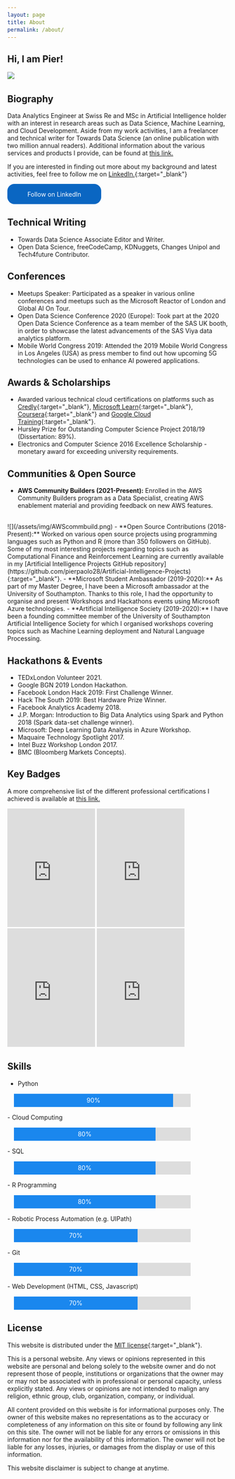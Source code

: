 ```yaml
---
layout: page
title: About
permalink: /about/
---
```


<style>
  #myProgress {
    width: 80%;
    background-color: #ddd;
    margin: 15px;
  }

  #myBar {
    width: 90%;
    height: 30px;
    background-color: #1a87ee;
    text-align: center;
    line-height: 30px;
    color: white;
  }

  #myBar2 {
    width: 70%;
    height: 30px;
    background-color: #1a87ee;
    text-align: center;
    line-height: 30px;
    color: white;
  }

  #myBar3 {
    width: 60%;
    height: 30px;
    background-color: #1a87ee;
    text-align: center;
    line-height: 30px;
    color: white;
  }

  #myBar4 {
    width: 80%;
    height: 30px;
    background-color: #1a87ee;
    text-align: center;
    line-height: 30px;
    color: white;
  }

</style>

<!-- <link rel="stylesheet" href="/assets/css/timeliner.css" type="text/css" media="screen">
<script src="https://ajax.googleapis.com/ajax/libs/jquery/3.1.1/jquery.min.js"></script>
<script type="text/javascript" src="/assets/js/timeliner.js"></script>

<script>
jQuery(document).ready(function($){
  $.timeliner({});
});
</script> -->

## Hi, I am Pier!

![](/assets/img/posts/timeline.gif)

## Biography
Data Analytics Engineer at Swiss Re and MSc in Artificial Intelligence holder with an interest in research areas such as Data Science, Machine Learning, and Cloud Development. Aside from my work activities, I am a freelancer and technical writer for Towards Data Science (an online publication with two million annual readers). Additional information about the various services and products I provide, can be found at [this link.](/services/)

If you are interested in finding out more about my background and latest activities, feel free to follow me on [LinkedIn.](https://www.linkedin.com/comm/mynetwork/discovery-see-all?usecase=PEOPLE_FOLLOWS&followMember=pierpaolo28){:target="_blank"}


<style>
  .libutton {
    display: flex;
    flex-direction: column;
    justify-content: center;
    padding: 7px;
    text-align: center;
    outline: none;
    text-decoration: none !important;
    color: #ffffff !important;
    width: 200px;
    height: 32px;
    border-radius: 16px;
    background-color: #0A66C2;
    font-family: "SF Pro Text", Helvetica, sans-serif;
  }
</style>
<a class="libutton" href="https://www.linkedin.com/comm/mynetwork/discovery-see-all?usecase=PEOPLE_FOLLOWS&followMember=pierpaolo28" target="_blank">Follow on LinkedIn</a>

<!-- <div id="timeline" class="timeline-container">
        <div class="timeline-wrapper">
                <h2 class="timeline-time">2020</h2>

                <dl class="timeline-series">

                        <dt class="timeline-event" id="event01"><a>SAS Institute (Data Scientist)</a></dt>
                        <dd class="timeline-event-content" id="event01EX">
                                <p>Effectively working in the pre-sales division in order to help SAS customers solving various data-driven challenges using Cloud-based technologies (e.g. SAS Viya, Microsoft Azure) and MLOps processes. SAS is a leader in data analytics with more than 40 years of experience and representing about 92% of the US Fortune 100 companies.</p>
                        </dd>

                        <dt class="timeline-event" id="event02"><a>MSc Artificial Intelligence (University of Southampton)</a></dt>
                        <dd class="timeline-event-content" id="event02EX">
                                <p>Distinction (86%). Artificial Intelligence Society Committee member and Microsoft Student Partner.</p>
                        </dd>

                </dl>
        </div>
        <div class="timeline-wrapper">
                <h2 class="timeline-time">2019</h2>

                <dl class="timeline-series">

                 <dt class="timeline-event" id="event03"><a>Digital-Dandelion (Research Data Scientist)</a></dt>
                 <dd class="timeline-event-content" id="event03EX">
                        <p>Collaborated with a variety of business clients in sectors such as finance and e-commerce. In each project, I worked with clients to plan and deliver specialized data solutions. This role has developed my ability to work to a deadline to produce an excellent product, utilizing technologies such as Google Cloud APIs, A/B testing and version control tools (e.g. Git).</p>
                  </dd>

                  <dt class="timeline-event" id="event04"><a>ION Group (Software Engineer Intern)</a></dt>
                  <dd class="timeline-event-content" id="event04EX">
                          <p>Improved ION’s Fidessa online framework working in the Financial Derivatives Automation Team. This role involved working on the client-side using Javascript, and on the server-side using SQL. Throughout this experience, I attended daily Scrum meetings with the rest of the team in order to ensure the best division of workloads and punctual delivery.</p>
                  </dd>

                  <dt class="timeline-event" id="event05"><a>BEng Electronic Engineering (University of Southampton)</a></dt>
                  <dd class="timeline-event-content" id="event05EX">
                          <p>Graduated with First-Class Honours Degree (78.68%).</p>
                  </dd>

                  <dt class="timeline-event" id="event06"><a>Documation Software LTD (Software Engineer Intern)</a></dt>
                  <dd class="timeline-event-content" id="event06EX">
                          <p>Created and implemented two programs using UIPath as a Robotic Process Automation tool to automate supplier’s registration and creation of invoices into financial systems (Sage 50). The two developed programs have then been successfully deployed to production and used by Documation and its customers. Their application has been proved to speed up processes up to three times.</p>
                  </dd>

                </dl>
        </div>

        <div class="timeline-wrapper">
                <h2 class="timeline-time">2018</h2>

                <dl class="timeline-series">

                  <dt class="timeline-event" id="event07"><a>University of Southampton (ECS Research Intern)</a></dt>
                  <dd class="timeline-event-content" id="event07EX">
                          <p>Designed the chip and board layout for a monolithic quantum dot enhanced micro‐display demonstrator device (Micro-LED). This project was carried out in collaboration with a University in Hong Kong to research how to improve the efficiency of next-generation Micro-LED displays.</p>
                  </dd>
                  <dt class="timeline-event" id="event08"><a>Barclays (Technology Spring Intern)</a></dt>
                  <dd class="timeline-event-content" id="event08EX">
                          <p>Attended an Insight Program for Barclays in Glasgow during which I had shadowing sessions for both roles of Developer and Business Analyst. Thanks to this experience I gained a greater understanding of the financial market and of the increasing impact technology is going to have in this environment (e.g. AI, Big Data and APIs).</p>
                  </dd>

                </dl>
        </div>

    <br class="clear">
</div> -->

## Technical Writing
- Towards Data Science Associate Editor and Writer.
- Open Data Science, freeCodeCamp, KDNuggets, Changes Unipol and Tech4future Contributor.

## Conferences
- Meetups Speaker: Participated as a speaker in various online conferences and meetups such as the Microsoft Reactor of London and Global AI On Tour.
- Open Data Science Conference 2020 (Europe): Took part at the 2020 Open Data Science Conference as a team member of the SAS UK booth, in order to showcase the latest advancements of the SAS Viya data analytics platform.
- Mobile World Congress 2019: Attended the 2019 Mobile World Congress in Los Angeles (USA) as press member to find out how upcoming 5G
technologies can be used to enhance AI powered applications.

## Awards & Scholarships
- Awarded various technical cloud certifications on platforms such as [Credly](https://www.credly.com/users/pier-paolo-ippolito/badges){:target="_blank"}, [Microsoft Learn](https://docs.microsoft.com/en-us/users/pier-paolo-ippolito/){:target="_blank"}, [Coursera](https://www.coursera.org/account/accomplishments/specialization/3LZ7B94W5C63){:target="_blank"} and [Google Cloud Training](https://google.qwiklabs.com/public_profiles/e1c7f8ed-a728-4b46-a297-ad490469373a){:target="_blank"}.
- Hursley Prize for Outstanding Computer Science Project 2018/19 (Dissertation: 89%).
- Electronics and Computer Science 2016 Excellence Scholarship - monetary award for exceeding university requirements.

## Communities & Open Source
- **AWS Community Builders (2021-Present):** Enrolled in the AWS Community Builders program as a Data Specialist, creating AWS enablement material and providing feedback on new AWS features.
<br>
![](/assets/img/AWScommbuild.png)
- **Open Source Contributions (2018-Present):** Worked on various open source projects using programming languages such as Python and R (more than 350 followers on GitHub). Some of my most interesting projects regarding topics such as Computational Finance and Reinforcement Learning are currently available in my [Artificial Intelligence Projects GitHub repository](https://github.com/pierpaolo28/Artificial-Intelligence-Projects){:target="_blank"}.
- **Microsoft Student Ambassador (2019-2020):** As part of my Master Degree, I have been a Microsoft ambassador at the University of Southampton. Thanks to this role, I had the opportunity to organise and present Workshops and Hackathons events using Microsoft Azure technologies.
- **Artificial Intelligence Society (2019-2020):** I have been a founding committee member of the University of Southampton Artificial Intelligence Society for which I organised workshops covering topics such as Machine Learning deployment and Natural Language Processing.

## Hackathons & Events
- TEDxLondon Volunteer 2021.
- Google BGN 2019 London Hackathon.
- Facebook London Hack 2019: First Challenge Winner.
- Hack The South 2019: Best Hardware Prize Winner.
- Facebook Analytics Academy 2018.
- J.P. Morgan: Introduction to Big Data Analytics using Spark and Python 2018 (Spark data-set challenge winner).
- Microsoft: Deep Learning Data Analysis in Azure Workshop.
- Maquaire Technology Spotlight 2017.
- Intel Buzz Workshop London 2017.
- BMC (Bloomberg Markets Concepts).

## Key Badges
A more comprehensive list of the different professional certifications I achieved is available at [this link.](/certifications/)

<div data-iframe-width="150" data-iframe-height="270" data-share-badge-id="e0b35d11-71d6-4bc5-8817-5c06b3ebbda5" data-share-badge-host="https://www.credly.com"></div><script type="text/javascript" async src="//cdn.credly.com/assets/utilities/embed.js"></script>
<div data-iframe-width="150" data-iframe-height="270" data-share-badge-id="ccd5a2ab-cbdd-4d08-ba9d-8c8d87baf7e2" data-share-badge-host="https://www.credly.com"></div><script type="text/javascript" async src="//cdn.credly.com/assets/utilities/embed.js"></script>
<div data-iframe-width="150" data-iframe-height="270" data-share-badge-id="1bcee38a-ead5-4160-aa20-0e8d38fdc6d6" data-share-badge-host="https://www.credly.com"></div><script type="text/javascript" async src="//cdn.credly.com/assets/utilities/embed.js"></script>
<div data-iframe-width="150" data-iframe-height="270" data-share-badge-id="c9ff65ff-eb03-42f6-8f92-472677a1e331" data-share-badge-host="https://www.credly.com"></div><script type="text/javascript" async src="//cdn.credly.com/assets/utilities/embed.js"></script>
<div data-iframe-width="150" data-iframe-height="270" data-share-badge-id="51cef660-e6dc-451d-89d3-e676ab002817" data-share-badge-host="https://www.credly.com"></div><script type="text/javascript" async src="//cdn.credly.com/assets/utilities/embed.js"></script>
<div data-iframe-width="150" data-iframe-height="270" data-share-badge-id="22878546-d0e8-4533-af07-ecef14497bff" data-share-badge-host="https://www.credly.com"></div><script type="text/javascript" async src="//cdn.credly.com/assets/utilities/embed.js"></script>
<div data-iframe-width="150" data-iframe-height="270" data-share-badge-id="313d54ba-11d0-4fb6-8ee6-9c89c845f6eb" data-share-badge-host="https://www.youracclaim.com"></div><script type="text/javascript" async src="//cdn.youracclaim.com/assets/utilities/embed.js"></script>
<div data-iframe-width="150" data-iframe-height="270" data-share-badge-id="c12e434f-fc92-45eb-a161-57faf357e49c" data-share-badge-host="https://www.credly.com"></div><script type="text/javascript" async src="//cdn.credly.com/assets/utilities/embed.js"></script>
<div data-iframe-width="150" data-iframe-height="270" data-share-badge-id="604ad224-6c5b-4596-9c48-9491ea2e4931" data-share-badge-host="https://www.credly.com"></div><script type="text/javascript" async src="//cdn.credly.com/assets/utilities/embed.js"></script>
<iframe
  src="https://api.accredible.com/v1/frontend/credential_website_embed_image/badge/51982842"
  width="200"
  height="270"
  frameborder="0">
</iframe>
<iframe
  src="https://api.accredible.com/v1/frontend/credential_website_embed_image/badge/61141707"
  width="200"
  height="270"
  frameborder="0">
</iframe>
<iframe
  src="https://api.accredible.com/v1/frontend/credential_website_embed_image/badge/63840866"
  width="200"
  height="270"
  frameborder="0">
</iframe>
<iframe
  src="https://api.accredible.com/v1/frontend/credential_website_embed_image/badge/65205051"
  width="200"
  height="270"
  frameborder="0">
</iframe>

## Skills
- Python
<div id="myProgress">
  <div id="myBar">90%</div>
</div>
- Cloud Computing
<div id="myProgress">
  <div id="myBar4">80%</div>
</div>
- SQL
<div id="myProgress">
  <div id="myBar4">80%</div>
</div>
- R Programming
<div id="myProgress">
  <div id="myBar4">80%</div>
</div>
- Robotic Process Automation (e.g. UIPath)
<div id="myProgress">
  <div id="myBar2">70%</div>
</div>
- Git
<div id="myProgress">
  <div id="myBar2">70%</div>
</div>
- Web Development (HTML, CSS, Javascript)
<div id="myProgress">
  <div id="myBar2">70%</div>
</div>

## License

This website is distributed under the [MIT license](https://choosealicense.com/licenses/mit/){:target="_blank"}.

This is a personal website. Any views or opinions represented in this website are personal and belong solely to the website owner and do not represent those of people, institutions or organizations that the owner may or may not be associated with in professional or personal capacity, unless explicitly stated. Any views or opinions are not intended to malign any religion, ethnic group, club, organization, company, or individual.

All content provided on this website is for informational purposes only. The owner of this website makes no representations as to the accuracy or completeness of any information on this site or found by following any link on this site. The owner will not be liable for any errors or omissions in this information nor for the availability of this information. The owner will not be liable for any losses, injuries, or damages from the display or use of this information.

This website disclaimer is subject to change at anytime.
